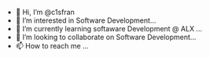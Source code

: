 - 👋 Hi, I’m @c1sfran
- 👀 I’m interested in Software Development...
- 🌱 I’m currently learning softaware Development @ ALX ...
- 💞️ I’m looking to collaborate on Software Development...
- 📫 How to reach me ...

<!---
c1sfran/c1sfran is a ✨ special ✨ repository because its `README.md` (this file) appears on your GitHub profile.
You can click the Preview link to take a look at your changes.
--->
